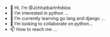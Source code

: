 - 👋 Hi, I’m @JchhatbarInfoblox
- 👀 I’m interested in python ...
- 🌱 I’m currently learning go lang and django ...
- 💞️ I’m looking to collaborate on python...
- 📫 How to reach me ...

<!---
JchhatbarInfoblox/JchhatbarInfoblox is a ✨ special ✨ repository because its `README.md` (this file) appears on your GitHub profile.
You can click the Preview link to take a look at your changes.
--->
